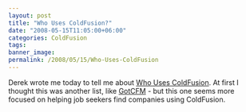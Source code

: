 ```yaml
---
layout: post
title: "Who Uses ColdFusion?"
date: "2008-05-15T11:05:00+06:00"
categories: ColdFusion 
tags: 
banner_image: 
permalink: /2008/05/15/Who-Uses-ColdFusion
---
```


Derek wrote me today to tell me about <a href="http://www.whousescoldfusion.com/">Who Uses ColdFusion</a>. At first I thought this was another list, like <a href="http://www.gotcfm.com">GotCFM</a> - but this one seems more focused on helping job seekers find companies using ColdFusion.